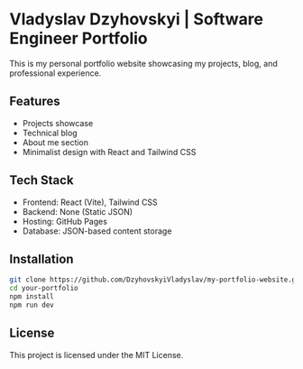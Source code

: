 # Vladyslav Dzyhovskyi | Software Engineer Portfolio

This is my personal portfolio website showcasing my projects, blog, and professional experience.

## Features

- Projects showcase
- Technical blog
- About me section
- Minimalist design with React and Tailwind CSS

## Tech Stack

- Frontend: React (Vite), Tailwind CSS
- Backend: None (Static JSON)
- Hosting: GitHub Pages
- Database: JSON-based content storage

## Installation

```bash
git clone https://github.com/DzyhovskyiVladyslav/my-portfolio-website.git
cd your-portfolio
npm install
npm run dev
```

## License
This project is licensed under the MIT License.
